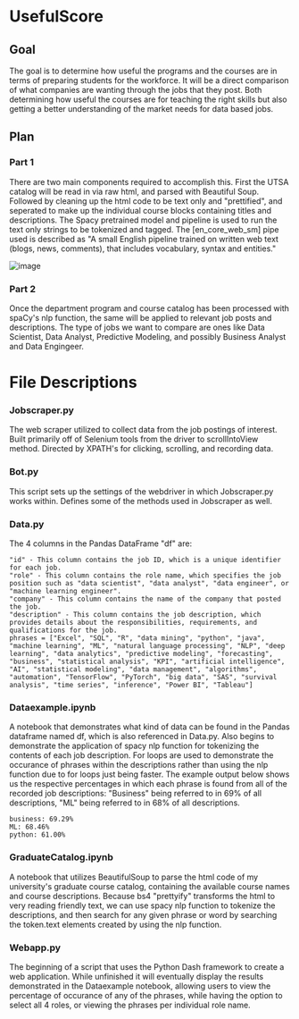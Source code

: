 # UsefulScore

## Goal
The goal is to determine how useful the programs and the courses are in terms of preparing students for the workforce.  It will be a direct comparison of what companies are wanting through the jobs that they post.  Both determining how useful the courses are for teaching the right skills but also getting a better understanding of the market needs for data based jobs.

## Plan

### Part 1
There are two main components required to accomplish this.  First the UTSA catalog will be read in via raw html, and parsed with Beautiful Soup.  Followed by cleaning up the html code to be text only and "prettified", and seperated to make up the individual course blocks containing titles and descriptions. The Spacy pretrained model and pipeline is used to run the text only strings to be tokenized and tagged.  The [en_core_web_sm] pipe used is described as "A small English pipeline trained on written web text (blogs, news, comments), that includes vocabulary, syntax and entities."


![image](https://user-images.githubusercontent.com/117322020/221216365-7db3f421-f203-4dd6-9a60-eec0a27ea31f.png)

### Part 2
Once the department program and course catalog has been processed with spaCy's nlp function, the same will be applied to relevant job posts and descriptions.  The type of jobs we want to compare are ones like Data Scientist, Data Analyst, Predictive Modeling, and possibly Business Analyst and Data Engingeer.


# File Descriptions

### Jobscraper.py
The web scraper utilized to collect data from the job postings of interest.  Built primarily off of Selenium tools from the driver to scrollIntoView method.  Directed by XPATH's for clicking, scrolling, and recording data.

### Bot.py
This script sets up the settings of the webdriver in which Jobscraper.py works within.  Defines some of the methods used in Jobscraper as well.


### Data.py

The 4 columns in the Pandas DataFrame "df" are:
```
"id" - This column contains the job ID, which is a unique identifier for each job.
"role" - This column contains the role name, which specifies the job position such as "data scientist", "data analyst", "data engineer", or "machine learning engineer".
"company" - This column contains the name of the company that posted the job.
"description" - This column contains the job description, which provides details about the responsibilities, requirements, and qualifications for the job.
phrases = ["Excel", "SQL", "R", "data mining", "python", "java", "machine learning", "ML", "natural language processing", "NLP", "deep learning", "data analytics", "predictive modeling", "forecasting", "business", "statistical analysis", "KPI", "artificial intelligence", "AI", "statistical modeling", "data management", "algorithms", "automation", "TensorFlow", "PyTorch", "big data", "SAS", "survival analysis", "time series", "inference", "Power BI", "Tableau"]
```

### Dataexample.ipynb
A notebook that demonstrates what kind of data can be found in the Pandas dataframe named df, which is also referenced in Data.py.  Also begins to demonstrate the application of spacy nlp function for tokenizing the contents of each job description.  For loops are used to demonstrate the occurance of phrases within the descriptions rather than using the nlp function due to for loops just being faster.   The example output below shows us the respective percentages in which each phrase is found from all of the recorded job descriptions: "Business" being referred to in 69% of all descriptions, "ML" being referred to in 68% of all descriptions.
```
business: 69.29%
ML: 68.46%
python: 61.00%
```

### GraduateCatalog.ipynb
A notebook that utilizes BeautifulSoup to parse the html code of my university's graduate course catalog, containing the available course names and course descriptions.  Because bs4 "prettyify" transforms the html to very reading friendly text, we can use spacy nlp function to tokenize the descriptions, and then search for any given phrase or word by searching the token.text elements created by using the nlp function.  

### Webapp.py 
The beginning of a script that uses the Python Dash framework to create a web application.  While unfinished it will eventually display the results demonstrated in the Dataexample notebook, allowing users to view the percentage of occurance of any of the phrases, while having the option to select all 4 roles, or viewing the phrases per individual role name.  
